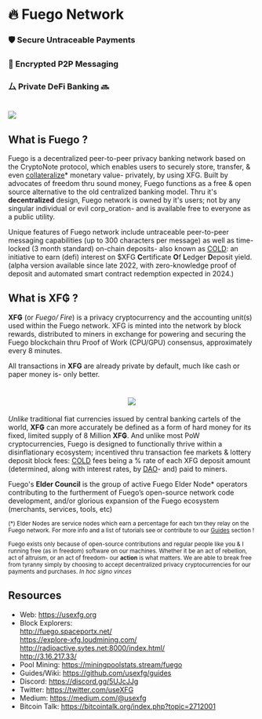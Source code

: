 # 🔥 Fuego Network

### 🛡 Secure Untraceable Payments 
### 🔏 Encrypted P2P Messaging 
### ⼛  Private DeFi Banking 🔜
<h1 align="left"><img src="https://raw.githubusercontent.com/usexfg/fuego-data/master/images/slickxfg.gif"><img/></h1> 

## What is Fuego ?

Fuego is a decentralized peer-to-peer privacy banking network based on the CryptoNote protocol, which enables users to securely store, transfer, & even [collateralize](https://github.com/usexfg/cold-dao)* monetary value- privately, by using XFG.
Built by advocates of freedom thru sound money, Fuego functions as a free & open source alternative to the old centralized banking model. Thru it's **decentralized** design, Fuego network is owned by it's users; not by any singular individual or evil corp_oration- and is available free to everyone as a public utility.

Unique features of Fuego network include untraceable peer-to-peer messaging capabilities (up to 300 characters per message) as well as time-locked (3 month standard) on-chain deposits- also known as  [COLD](https://github.com/usexfg/cold-dao): an initiative to earn (defi) interest on $XFG **C**ertificate **O**f **L**edger **D**eposit yield. (alpha version available since late 2022, with zero-knowledge proof of deposit and automated smart contract redemption expected in 2024.)

## What is XF₲ ?

**XF₲** (or *Fuego/ Fire*) is a privacy cryptocurrency and the accounting unit(s) used within the Fuego network. XFG is minted into the network by block rewards, distributed to miners in exchange for powering and securing the Fuego blockchain thru Proof of Work (CPU/GPU) consensus, approximately every 8 minutes. 

All transactions in **XFG** are already  private by default, much like cash or paper money is- only better.
<h1 align="center"><img src="https://raw.githubusercontent.com/usexfg/fuego-data/master/images/CryptoNote_blockchain_analysis_ambiguity-ezgif.com-optimize.gif"><img/></h1>

*Unlike* traditional fiat currencies issued by central banking cartels of the world, **XF₲** can more accurately be defined as a form of hard money for its fixed, limited supply of 8 Million **XF₲**. And unlike most PoW cryptocurrencies, Fuego is designed to functionally thrive within a disinflationary ecosystem; incentived thru transaction fee markets & lottery deposit block fees: [COLD](https://github.com/usexfg/cold-dao) fees being a % rate of each XFG deposit amount (determined, along with interest rates, by [DAO](https://github.com/usexfg/cold-dao)- and) paid to miners. 



Fuego's **Elder Council** is the group of active Fuego Elder Node* operators contributing to the furtherment of Fuego’s open-source network code development, and/or glorious expansion of the Fuego ecosystem (merchants, services, tools, etc)

<sup>(*) Elder Nodes are service nodes which earn a percentage for each txn they relay on the Fuego network. For more info and a list of tutorials see or contribute to our [Guides](https://github.com/usexfg/Guides/wiki/) section !

<sup> Fuego exists only because of open-source contributions and regular people like you & I running free (as in freedom) software on our machines. Whether it be an act of rebellion, act of altruism, or an act of freedom- our **action** is what matters. We are able to break free from tyranny simply by choosing to accept decentralized privacy cryptocurrencies for our payments and purchases. *In hoc signo vinces*</sup></sup>

## Resources

-   Web: <https://usexfg.org>
-   Block Explorers:  
<http://fuego.spaceportx.net/>     
<https://explore-xfg.loudmining.com/>  
<http://radioactive.sytes.net:8000/index.html/>  
<http://3.16.217.33/>
-   Pool Mining: <https://miningpoolstats.stream/fuego>
-   Guides/Wiki:  <https://github.com/usexfg/guides>
-   Discord: <https://discord.gg/5UJcJJg>
-   Twitter: <https://twitter.com/useXFG>
-   Medium: <https://medium.com/@usexfg>
-   Bitcoin Talk: <https://bitcointalk.org/index.php?topic=2712001>
                                      
